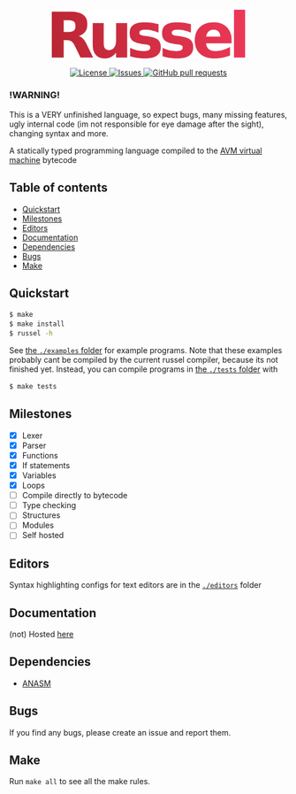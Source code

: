 <p align="center">
	<img width="350px" src="res/logo.png">
</p>

<p align="center">
	<a href="./LICENSE">
		<img alt="License" src="https://img.shields.io/badge/license-GPL v3-26c374?style=for-the-badge">
	</a>
	<a href="https://github.com/avm-collection/russel/issues">
		<img alt="Issues" src="https://img.shields.io/github/issues/avm-collection/russel?style=for-the-badge&color=4f79e4">
	</a>
	<a href="https://github.com/avm-collection/russel/pulls">
		<img alt="GitHub pull requests" src="https://img.shields.io/github/issues-pr/avm-collection/russel?style=for-the-badge&color=4f79e4">
	</a>
</p>

### !WARNING!
This is a VERY unfinished language, so expect bugs, many missing features, ugly internal code (im
not responsible for eye damage after the sight), changing syntax and more.

A statically typed programming language compiled to the
[AVM virtual machine](https://github.com/avm-collection/avm) bytecode

## Table of contents
* [Quickstart](#quickstart)
* [Milestones](#milestones)
* [Editors](#editors)
* [Documentation](#documentation)
* [Dependencies](#dependencies)
* [Bugs](#bugs)
* [Make](#make)

## Quickstart
```sh
$ make
$ make install
$ russel -h
```

See [the `./examples` folder](./examples) for example programs. Note that these examples probably
cant be compiled by the current russel compiler, because its not finished yet. Instead, you can
compile programs in [the `./tests` folder](./tests) with
```sh
$ make tests
```

## Milestones
- [X] Lexer
- [X] Parser
- [X] Functions
- [X] If statements
- [X] Variables
- [X] Loops
- [ ] Compile directly to bytecode
- [ ] Type checking
- [ ] Structures
- [ ] Modules
- [ ] Self hosted

## Editors
Syntax highlighting configs for text editors are in the [`./editors`](./editors) folder

## Documentation
(not) Hosted [here](https://avm-collection.github.io/russel/documentation)

## Dependencies
- [ANASM](https://avm-collection.github.io/anasm)

## Bugs
If you find any bugs, please create an issue and report them.

## Make
Run `make all` to see all the make rules.
